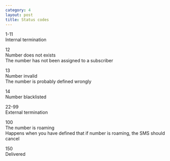 ```yaml
---
category: 4
layout: post
title: Status codes
---
```

<span class="text-primary">1-11</span><br>
<span class="m-l-2">Internal termination</span>

<span class="text-primary">12</span><br>
<span class="m-l-2">Number does not exists</span>
<br>
<span class="m-l-2">The number has not been assigned to a subscriber</span>

<span class="text-primary">13</span><br>
<span class="m-l-2">Number invalid</span>
<br>
<span class="m-l-2">The number is probably defined wrongly</span>

<span class="text-primary">14</span><br>
<span class="m-l-2">Number blacklisted</span>

<span class="text-primary">22-99</span><br>
<span class="m-l-2">External termination</span>

<span class="text-primary">100</span><br>
<span class="m-l-2">The number is roaming</span>
<br>
<span class="m-l-2">Happens when you have defined that if number is roaming, the SMS should cancel</span>

<span class="text-primary">150</span><br>
<span class="m-l-2">Delivered</span>